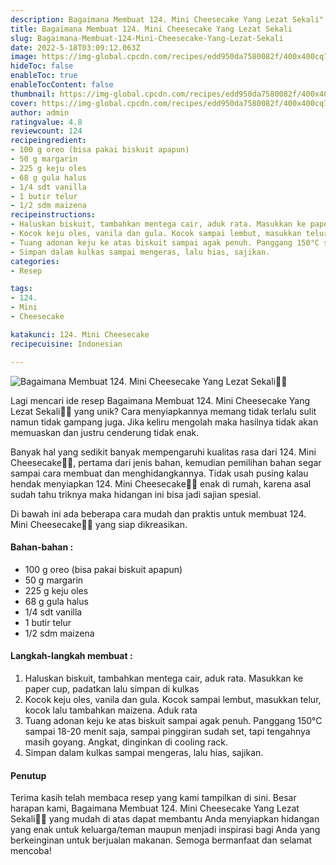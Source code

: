 ```yaml
---
description: Bagaimana Membuat 124. Mini Cheesecake Yang Lezat Sekali"
title: Bagaimana Membuat 124. Mini Cheesecake Yang Lezat Sekali
slug: Bagaimana-Membuat-124-Mini-Cheesecake-Yang-Lezat-Sekali
date: 2022-5-18T03:09:12.063Z
image: https://img-global.cpcdn.com/recipes/edd950da7580082f/400x400cq70/photo.jpg
hideToc: false
enableToc: true
enableTocContent: false
thumbnail: https://img-global.cpcdn.com/recipes/edd950da7580082f/400x400cq70/photo.jpg
cover: https://img-global.cpcdn.com/recipes/edd950da7580082f/400x400cq70/photo.jpg
author: admin
ratingvalue: 4.8
reviewcount: 124
recipeingredient:
- 100 g oreo (bisa pakai biskuit apapun)
- 50 g margarin
- 225 g keju oles
- 68 g gula halus
- 1/4 sdt vanilla
- 1 butir telur
- 1/2 sdm maizena
recipeinstructions:
- Haluskan biskuit, tambahkan mentega cair, aduk rata. Masukkan ke paper cup, padatkan lalu simpan di kulkas
- Kocok keju oles, vanila dan gula. Kocok sampai lembut, masukkan telur, kocok lalu tambahkan maizena. Aduk rata
- Tuang adonan keju ke atas biskuit sampai agak penuh. Panggang 150°C sampai 18-20 menit saja, sampai pinggiran sudah set, tapi tengahnya masih goyang. Angkat, dinginkan di cooling rack.
- Simpan dalam kulkas sampai mengeras, lalu hias, sajikan.
categories:
- Resep

tags:
- 124.
- Mini
- Cheesecake

katakunci: 124. Mini Cheesecake
recipecuisine: Indonesian

---
```


![Bagaimana Membuat 124. Mini Cheesecake Yang Lezat Sekali👩‍🍳](https://img-global.cpcdn.com/recipes/edd950da7580082f/400x400cq70/photo.jpg)

Lagi mencari ide resep Bagaimana Membuat 124. Mini Cheesecake Yang Lezat Sekali👩‍🍳 yang unik? Cara menyiapkannya memang tidak terlalu sulit namun tidak gampang juga. Jika keliru mengolah maka hasilnya tidak akan memuaskan dan justru cenderung tidak enak.

Banyak hal yang sedikit banyak mempengaruhi kualitas rasa dari 124. Mini Cheesecake👩‍🍳, pertama dari jenis bahan, kemudian pemilihan bahan segar sampai cara membuat dan menghidangkannya. Tidak usah pusing kalau hendak menyiapkan 124. Mini Cheesecake👩‍🍳 enak di rumah, karena asal sudah tahu triknya maka hidangan ini bisa jadi sajian spesial.

Di bawah ini ada beberapa cara mudah dan praktis untuk membuat 124. Mini Cheesecake👩‍🍳 yang siap dikreasikan.

<!--inarticleads1-->

#### Bahan-bahan :

- 100 g oreo (bisa pakai biskuit apapun)
- 50 g margarin
- 225 g keju oles
- 68 g gula halus
- 1/4 sdt vanilla
- 1 butir telur
- 1/2 sdm maizena

<!--inarticleads2-->

#### Langkah-langkah membuat :

1. Haluskan biskuit, tambahkan mentega cair, aduk rata. Masukkan ke paper cup, padatkan lalu simpan di kulkas
1. Kocok keju oles, vanila dan gula. Kocok sampai lembut, masukkan telur, kocok lalu tambahkan maizena. Aduk rata
1. Tuang adonan keju ke atas biskuit sampai agak penuh. Panggang 150°C sampai 18-20 menit saja, sampai pinggiran sudah set, tapi tengahnya masih goyang. Angkat, dinginkan di cooling rack.
1. Simpan dalam kulkas sampai mengeras, lalu hias, sajikan.

#### Penutup

Terima kasih telah membaca resep yang kami tampilkan di sini. Besar harapan kami, Bagaimana Membuat 124. Mini Cheesecake Yang Lezat Sekali👩‍🍳 yang mudah di atas dapat membantu Anda menyiapkan hidangan yang enak untuk keluarga/teman maupun menjadi inspirasi bagi Anda yang berkeinginan untuk berjualan makanan. Semoga bermanfaat dan selamat mencoba!